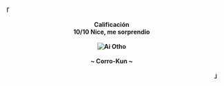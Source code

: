 <p align="left"><strong><samp>「</samp></strong></p>

<p align="center">
    <b>
        Calificación
        <br>
        10/10 Nice, me sorprendio
        <br>
        <br>
        <img src="https://github.com/Corro-Kun/Corro-Kun/blob/main/Idol.gif" alt="Ai Otho">
        <br>
        <br>
        ~ Corro-Kun ~
    </b>
</p>

<p align="right"><strong><samp>」</samp></strong></p>

<br>
